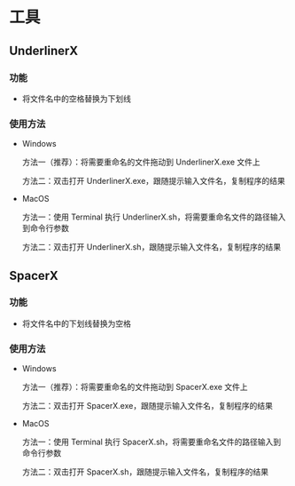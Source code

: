 # 工具

## UnderlinerX

### 功能

- 将文件名中的空格替换为下划线

### 使用方法

- Windows

  方法一（推荐）：将需要重命名的文件拖动到 UnderlinerX.exe 文件上

  方法二：双击打开 UnderlinerX.exe，跟随提示输入文件名，复制程序的结果

- MacOS

  方法一：使用 Terminal 执行 UnderlinerX.sh，将需要重命名文件的路径输入到命令行参数

  方法二：双击打开 UnderlinerX.sh，跟随提示输入文件名，复制程序的结果

## SpacerX

### 功能

- 将文件名中的下划线替换为空格

### 使用方法

- Windows

  方法一（推荐）：将需要重命名的文件拖动到 SpacerX.exe 文件上

  方法二：双击打开 SpacerX.exe，跟随提示输入文件名，复制程序的结果

- MacOS

  方法一：使用 Terminal 执行 SpacerX.sh，将需要重命名文件的路径输入到命令行参数

  方法二：双击打开 SpacerX.sh，跟随提示输入文件名，复制程序的结果

